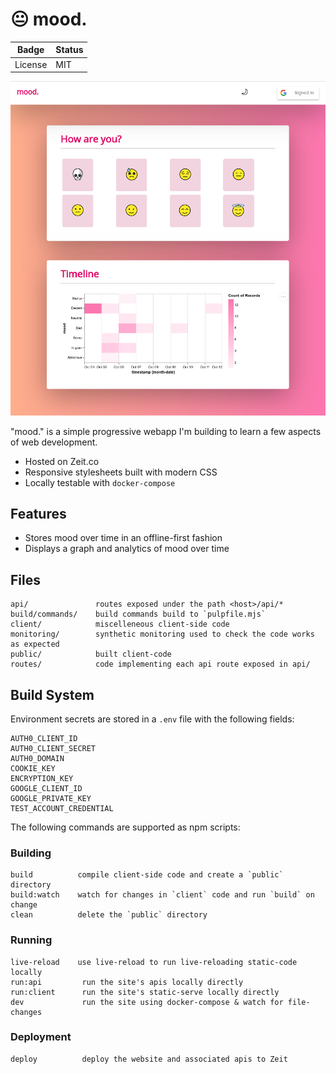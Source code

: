 
# 😐 mood.

Badge | Status
----- | ------
License | MIT

![example screenshot](screenshot.png "Example Screenshot")

"mood." is a simple progressive webapp I'm building to learn a few aspects of web development.

- Hosted on Zeit.co
- Responsive stylesheets built with modern CSS
- Locally testable with `docker-compose`

## Features

- Stores mood over time in an offline-first fashion
- Displays a graph and analytics of mood over time

## Files

```
api/               routes exposed under the path <host>/api/*
build/commands/    build commands build to `pulpfile.mjs`
client/            miscelleneous client-side code
monitoring/        synthetic monitoring used to check the code works as expected
public/            built client-code
routes/            code implementing each api route exposed in api/
```

## Build System

Environment secrets are stored in a `.env` file with the following fields:

```
AUTH0_CLIENT_ID
AUTH0_CLIENT_SECRET
AUTH0_DOMAIN
COOKIE_KEY
ENCRYPTION_KEY
GOOGLE_CLIENT_ID
GOOGLE_PRIVATE_KEY
TEST_ACCOUNT_CREDENTIAL
```

The following commands are supported as npm scripts:

### Building
```
build          compile client-side code and create a `public` directory
build:watch    watch for changes in `client` code and run `build` on change
clean          delete the `public` directory
```

### Running
```
live-reload    use live-reload to run live-reloading static-code locally
run:api         run the site's apis locally directly
run:client      run the site's static-serve locally directly
dev             run the site using docker-compose & watch for file-changes
```

### Deployment
```
deploy          deploy the website and associated apis to Zeit
```
